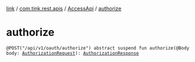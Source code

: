 [link](../../index.md) / [com.tink.rest.apis](../index.md) / [AccessApi](index.md) / [authorize](./authorize.md)

# authorize

`@POST("/api/v1/oauth/authorize") abstract suspend fun authorize(@Body body: `[`AuthorizationRequest`](../-authorization-request/index.md)`): `[`AuthorizationResponse`](../-authorization-response/index.md)